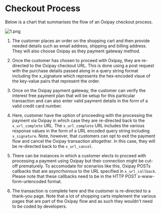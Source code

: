 # Checkout Process

Below is a chart that summarises the flow of an Oxipay checkout process.

![1.png](/img/api/1.png)

1. The customer places an order on the shopping cart and then provide needed details such as email address, shipping and billing address. They will also choose Oxipay as they payment gateway method.

2. Once the customer has chosen to proceed with Oxipay, they are re-directed to the Oxipay checkout URL. This is done using a post request with the purchase details passed along in a query string format including the x_signature which represents the hex-encoded vlaue of the key-value pairs that represent the order.

3. Once on the Oxipay payment gateway, the customer can verify the interest free payment plan that will be setup for this particular transaction and can also enter valid payment details in the form of a valid credit card number.

4. Here, customer have the option of proceeding with the processing the payment via Oxipay in which case they are re-directed back to the <code>x_url_complete</code> URL. The <code>x_url_complete</code> URL includes the various response values in the form of a URL encoded query string including <code>x_signature</code>. Note, however, that customers can opt to exit the payment flow and cancel the Oxipay transaction altogether. In this case, they will be re-directed back to the <code>x_url_cancel</code>.

5. There can be instances in which a customer elects to proceed with processing a payment using Oxipay but their connection might be cut-off prematurely. To accomodate for scenarios like this, Oxipay POSTs callbacks that are asyncrhonous to the URL specified in <code>x_url_callback</code>. Please note that these callbacks need to be in the HTTP POST x-www-form-urlencoded format.

6. The transaction is complete here and the customer is re-directed to a thank-you page. Note that a lot of shopping carts implement the various pages that are part of the Oxipay flow and as such they wouldn't need to be coded by developers.